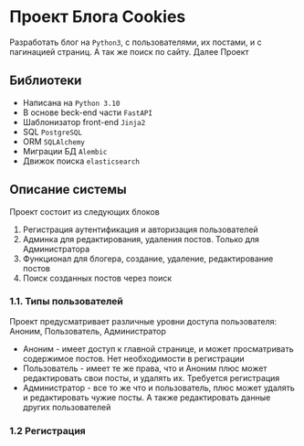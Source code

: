 # Проект Блога Cookies
Разработать блог на `Python3`, с пользователями, их постами, и с пагинацией страниц. А так же поиск по сайту. Далее Проект

## Библиотеки
- Написана на `Python 3.10`
- В основе beck-end части `FastAPI`
- Шаблонизатор front-end `Jinja2`
- SQL `PostgreSQL`
- ORM `SQLAlchemy`
- Миграции БД `Alembic`
- Движок поиска `elasticsearch`

## Описание системы
Проект состоит из следующих блоков

1. Регистрация аутентификация и авторизация пользователей
2. Админка для редактирования, удаления постов. Только для Администратора
3. Функционал для блогера, создание, удаление, редактирование постов
4. Поиск созданных постов через поиск 

### 1.1. Типы пользователей
Проект предусматривает различные уровни доступа пользователя: Аноним, Пользователь, Администратор
- Аноним - имеет доступ к главной странице, и может просматривать содержимое постов. Нет необходимости в регистрации
- Пользователь - имеет те же права, что и Аноним плюс может редактировать свои посты, и удалять их. Требуется регистрация
- Администратор - все то же что и пользователь, плюс может удалять и редактировать чужие посты. А также редактировать данные других пользователей

### 1.2 Регистрация


